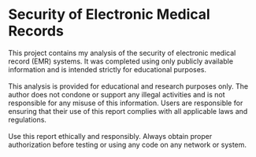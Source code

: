 # Security of Electronic Medical Records

This project contains my analysis of the security of electronic medical record (EMR) systems. It was completed using only publicly available information and is intended strictly for educational purposes.\
\
This analysis is provided for educational and research purposes only. The author does not condone or support any illegal activities and is not responsible for any misuse of this information. Users are responsible for ensuring that their use of this report complies with all applicable laws and regulations.\
\
Use this report ethically and responsibly. Always obtain proper authorization before testing or using any code on any network or system.

